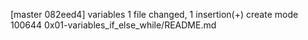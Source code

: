 [master 082eed4] variables
 1 file changed, 1 insertion(+)
 create mode 100644 0x01-variables_if_else_while/README.md
